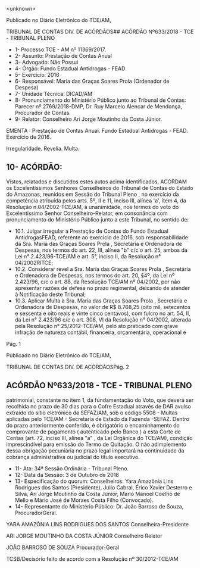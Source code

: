 &lt;unknown&gt;

Publicado  no  Diário Eletrônico do TCE/AM,

TRIBUNAL DE CONTAS DIV. DE  ACÓRDÃOS## ACÓRDÃO Nº633/2018 - TCE - TRIBUNAL PLENO

- 1- Processo TCE - AM nº 11369/2017.
- 2- Assunto: Prestação de Contas Anual
- 3- Advogado: Não Possui
- 4- Órgão: Fundo Estadual Antidrogas - FEAD
- 5- Exercício: 2016
- 6- Responsável: Maria das Graças Soares Prola (Ordenador de Despesa)
- 7- Unidade Técnica: DICAD/AM
- 8- Pronunciamento  do Ministério  Público  junto  ao Tribunal  de Contas: Parecer  nº 2769/2018-DMP, Dr. Ruy Marcelo Alencar de Mendonça, Procurador de Contas.
- 9- Relator: Conselheiro Ari Jorge Moutinho da Costa Júnior.

EMENTA : Prestação de Contas Anual. Fundo Estadual Antidrogas - FEAD. Exercício de 2016.

Irregularidade. Revelia. Multa.

## 10-  ACÓRDÃO:

Vistos, relatados e discutidos estes autos acima identificados, ACORDAM os Excelentíssimos Senhores Conselheiros do Tribunal de Contas do Estado do Amazonas, reunidos em Sessão do Tribunal Pleno , no exercício da competência atribuída pelos arts. 5º, II e 11, inciso III, alínea 'a', item 4, da Resolução n.04/2002-TCE/AM, à unanimidade, nos termos do voto do Excelentíssimo Senhor Conselheiro-Relator, em consonância com pronunciamento do Ministério Público junto a este Tribunal, no sentido de:

- 10.1. Julgar irregular a Prestação de Contas do Fundo Estadual AntidrogasFEAD,  referente  ao  exercício  de  2016,  sob  responsabilidade da Sra. Maria das Graças Soares Prola , Secretária e Ordenadora de Despesas, nos termos do art. 22, III, alínea "b" c/c o art. 25, ambos da Lei n° 2.423/96-TCE/AM e art. 5°, inciso II, da Resolução n° 04/2002RITCE;
- 10.2. Considerar revel a Sra. Maria das Graças Soares Prola , Secretária e Ordenadora  de  Despesas,  nos  termos  do  art.  20,  §4º,  da  Lei  nº 2.423/96,  c/c  o  art.  88,  da  Resolução  TCE/AM  nº  04/2002,  por  não apresentar razões de defesa no prazo regimental, deixando de atender à Notificação deste Tribunal;
- 10.3. Aplicar  Multa à Sra.  Maria  das  Graças  Soares  Prola , Secretária  e Ordenadora de Despesas, no valor de R$ 8.768,25 (oito mil, setecentos e sessenta e oito reais e vinte cinco centavos), com fulcro no art. 54, II, da Lei n° 2.423/96 c/c o art. 308, VI da Resolução n° 04/2002, alterada pela  Resolução  n°  25/2012-TCE/AM,  pelo  ato  praticado  com  grave infração  de  natureza  contábil,  financeira,  orçamentária,  operacional  e

Pág. 1

Publicado  no  Diário Eletrônico do TCE/AM,

TRIBUNAL DE CONTAS DIV. DE  ACÓRDÃOSPág. 2

## ACÓRDÃO Nº633/2018 - TCE - TRIBUNAL PLENO

patrimonial,  constante  no  item  1,  da  fundamentação  do  Voto,  que deverá  ser  recolhida  no prazo  de  30  dias para  o  Cofre  Estadual através de DAR avulso extraído do sítio eletrônico da SEFAZ/AM, sob o código 5508 - Multas aplicadas pelo TCE/AM - Secretaria de Estado da Fazenda -SEFAZ. Dentro do prazo anteriormente conferido, é obrigatório o encaminhamento do comprovante de pagamento ( autenticado  pelo  Banco )  a  esta  Corte  de  Contas  (art.  72,  inciso  III, alínea "a" , da Lei Orgânica do TCE/AM), condição imprescindível para emissão do Termo de Quitação. O não adimplemento dessa obrigação pecuniária  no  prazo  legal  importará  na  continuidade da  cobrança administrativa ou judicial do título executivo.

- 11-  Ata: 34ª Sessão Ordinária - Tribunal Pleno.
- 12-  Data da Sessão: 3 de Outubro de 2018
- 13-  Especificação  do  quorum: Conselheiros: Yara  Amazônia  Lins  Rodrigues  dos Santos (Presidente), Julio Cabral, Érico Xavier Desterro e Silva, Ari Jorge Moutinho da Costa  Júnior,  Mario  Manoel  Coelho  de  Mello  e  Mário  José  de  Moraes  Costa  Filho (Convocado).
- 14-  Representante do Ministério Público: Dr. João Barroso de Souza, ProcuradorGeral.

YARA AMAZÔNIA LINS RODRIGUES DOS SANTOS Conselheira-Presidente

ARI JORGE MOUTINHO DA COSTA JÚNIOR Conselheiro Relator

JOÃO BARROSO DE SOUZA Procurador-Geral

TCSB/Decisório feito de acordo com a Resolução nº 30/2012-TCE/AM